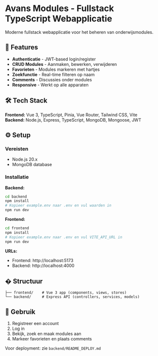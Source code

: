 # Avans Modules - Fullstack TypeScript Webapplicatie

Moderne fullstack webapplicatie voor het beheren van onderwijsmodules.

## 🚀 Features

- **Authenticatie** - JWT-based login/register
- **CRUD Modules** - Aanmaken, bewerken, verwijderen
- **Favorieten** - Modules markeren met hartjes
- **Zoekfunctie** - Real-time filteren op naam
- **Comments** - Discussies onder modules
- **Responsive** - Werkt op alle apparaten

## 🛠️ Tech Stack

**Frontend:** Vue 3, TypeScript, Pinia, Vue Router, Tailwind CSS, Vite  
**Backend:** Node.js, Express, TypeScript, MongoDB, Mongoose, JWT

## ⚙️ Setup

### Vereisten
- Node.js 20.x
- MongoDB database

### Installatie

**Backend:**
```bash
cd backend
npm install
# Kopieer example.env naar .env en vul waarden in
npm run dev
```

**Frontend:**
```bash
cd frontend
npm install
# Kopieer example.env naar .env en vul VITE_API_URL in
npm run dev
```

**URLs:**
- Frontend: http://localhost:5173
- Backend: http://localhost:4000

## � Structuur

```
├── frontend/    # Vue 3 app (components, views, stores)
└── backend/     # Express API (controllers, services, models)
```

## 📝 Gebruik

1. Registreer een account
2. Log in
3. Bekijk, zoek en maak modules aan
4. Markeer favorieten en plaats comments

Voor deployment: zie `backend/README_DEPLOY.md`
